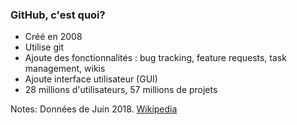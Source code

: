 ### GitHub, c'est quoi?

- Créé en 2008
- Utilise git
- Ajoute des fonctionnalités : bug tracking, feature requests, task management, wikis
- Ajoute interface utilisateur (GUI)
- 28 millions d'utilisateurs, 57 millions de projets

Notes:
Données de Juin 2018. [Wikipedia](https://en.wikipedia.org/wiki/GitHub)
